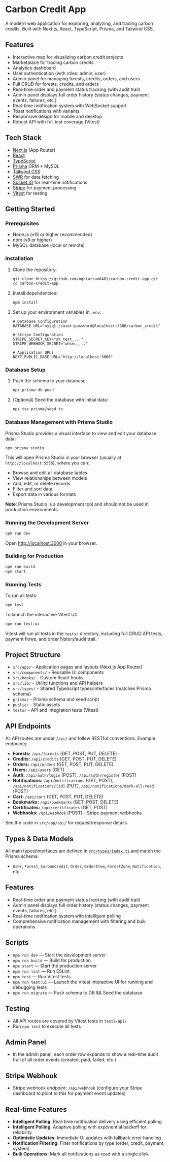# Carbon Credit App

A modern web application for exploring, analyzing, and trading carbon credits. Built with Next.js, React, TypeScript, Prisma, and Tailwind CSS.

## Features

- Interactive map for visualizing carbon credit projects
- Marketplace for trading carbon credits
- Analytics dashboard
- User authentication (with roles: admin, user)
- Admin panel for managing forests, credits, orders, and users
- Full CRUD for forests, credits, and orders
- Real-time order and payment status tracking (with audit trail)
- Admin panel displays full order history (status changes, payment events, failures, etc.)
- Real-time notification system with WebSocket support
- Toast notifications with variants
- Responsive design for mobile and desktop
- Robust API with full test coverage (Vitest)

## Tech Stack

- [Next.js](https://nextjs.org/) (App Router)
- [React](https://react.dev/)
- [TypeScript](https://www.typescriptlang.org/)
- [Prisma](https://www.prisma.io/) ORM + MySQL
- [Tailwind CSS](https://tailwindcss.com/)
- [SWR](https://swr.vercel.app/) for data fetching
- [Socket.IO](https://socket.io/) for real-time notifications
- [Stripe](https://stripe.com/) for payment processing
- [Vitest](https://vitest.dev/) for testing

## Getting Started

### Prerequisites

- Node.js (v18 or higher recommended)
- npm (v8 or higher)
- MySQL database (local or remote)

### Installation

1. Clone the repository:
   ```bash
   git clone https://github.com/nghiatran0401/carbon-credit-app.git
   cd carbon-credit-app
   ```
2. Install dependencies:
   ```bash
   npm install
   ```
3. Set up your environment variables in `.env`:

   ```env
   # Database Configuration
   DATABASE_URL="mysql://user:password@localhost:3306/carbon_credit"

   # Stripe Configuration
   STRIPE_SECRET_KEY="sk_test_..."
   STRIPE_WEBHOOK_SECRET="whsec_..."

   # Application URLs
   NEXT_PUBLIC_BASE_URL="http://localhost:3000"
   ```

### Database Setup

1. Push the schema to your database:
   ```bash
   npx prisma db push
   ```
2. (Optional) Seed the database with initial data:
   ```bash
   npx tsx prisma/seed.ts
   ```

### Database Management with Prisma Studio

Prisma Studio provides a visual interface to view and edit your database data:

```bash
npx prisma studio
```

This will open Prisma Studio in your browser (usually at `http://localhost:5555`), where you can:

- Browse and edit all database tables
- View relationships between models
- Add, edit, or delete records
- Filter and sort data
- Export data in various formats

**Note**: Prisma Studio is a development tool and should not be used in production environments.

### Running the Development Server

```bash
npm run dev
```

Open [http://localhost:3000](http://localhost:3000) in your browser.

### Building for Production

```bash
npm run build
npm start
```

### Running Tests

To run all tests:

```bash
npm test
```

To launch the interactive Vitest UI:

```bash
npm run test:ui
```

Vitest will run all tests in the `tests/` directory, including full CRUD API tests, payment flows, and order history/audit trail.

## Project Structure

- `src/app/` - Application pages and layouts (Next.js App Router)
- `src/components/` - Reusable UI components
- `src/hooks/` - Custom React hooks
- `src/lib/` - Utility functions and API helpers
- `src/types/` - Shared TypeScript types/interfaces (matches Prisma schema)
- `prisma/` - Prisma schema and seed script
- `public/` - Static assets
- `tests/` - API and integration tests (Vitest)

## API Endpoints

All API routes are under `/api/` and follow RESTful conventions. Example endpoints:

- **Forests:** `/api/forests` (GET, POST, PUT, DELETE)
- **Credits:** `/api/credits` (GET, POST, PUT, DELETE)
- **Orders:** `/api/orders` (GET, POST, PUT, DELETE)
- **Users:** `/api/users` (GET)
- **Auth:** `/api/auth/login` (POST), `/api/auth/register` (POST)
- **Notifications:** `/api/notifications` (GET, POST), `/api/notifications/[id]` (PUT), `/api/notifications/mark-all-read` (POST)
- **Cart:** `/api/cart` (GET, POST, PUT, DELETE)
- **Bookmarks:** `/api/bookmarks` (GET, POST, DELETE)
- **Certificates:** `/api/certificates` (GET, POST)
- **Webhooks:** `/api/webhook` (POST) - Stripe payment webhooks

See the code in `src/app/api/` for request/response details.

## Types & Data Models

All main types/interfaces are defined in [`src/types/index.ts`](src/types/index.ts) and match the Prisma schema:

- `User`, `Forest`, `CarbonCredit`, `Order`, `OrderItem`, `ForestZone`, `Notification`, etc.

## Features

- Real-time order and payment status tracking (with audit trail)
- Admin panel displays full order history (status changes, payment events, failures, etc.)
- Real-time notification system with intelligent polling
- Comprehensive notification management with filtering and bulk operations

## Scripts

- `npm run dev` — Start the development server
- `npm run build` — Build for production
- `npm start` — Start the production server
- `npm run lint` — Run ESLint
- `npm test` — Run Vitest tests
- `npm run test:ui` — Launch the Vitest interactive UI for running and debugging tests
- `npm run migrate` — Push schema to DB && Seed the database

## Testing

- All API routes are covered by Vitest tests in `tests/api/`
- Run `npm test` to execute all tests

## Admin Panel

- In the admin panel, each order row expands to show a real-time audit trail of all order events (created, paid, failed, etc.)

## Stripe Webhook

- Stripe webhook endpoint: `/api/webhook` (configure your Stripe dashboard to point to this for payment event updates)

## Real-time Features

- **Intelligent Polling**: Real-time notification delivery using efficient polling
- **Intelligent Polling**: Adaptive polling with exponential backoff for reliability
- **Optimistic Updates**: Immediate UI updates with fallback error handling
- **Notification Filtering**: Filter notifications by type (order, credit, payment, system)
- **Bulk Operations**: Mark all notifications as read with a single click
